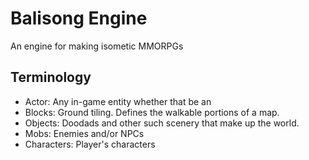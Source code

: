 Balisong Engine
===============

An engine for making isometic MMORPGs

Terminology
-----------

* Actor: Any in-game entity whether that be an 
* Blocks: Ground tiling. Defines the walkable portions of a map. 
* Objects: Doodads and other such scenery that make up the world. 
* Mobs: Enemies and/or NPCs
* Characters: Player's characters
